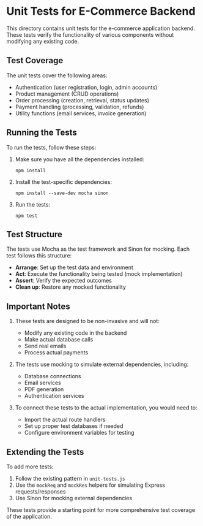 # Unit Tests for E-Commerce Backend

This directory contains unit tests for the e-commerce application backend. These tests verify the functionality of various components without modifying any existing code.

## Test Coverage

The unit tests cover the following areas:
- Authentication (user registration, login, admin accounts)
- Product management (CRUD operations)
- Order processing (creation, retrieval, status updates)
- Payment handling (processing, validation, refunds)
- Utility functions (email services, invoice generation)

## Running the Tests

To run the tests, follow these steps:

1. Make sure you have all the dependencies installed:
   ```
   npm install
   ```

2. Install the test-specific dependencies:
   ```
   npm install --save-dev mocha sinon
   ```

3. Run the tests:
   ```
   npm test
   ```

## Test Structure

The tests use Mocha as the test framework and Sinon for mocking. Each test follows this structure:
- **Arrange**: Set up the test data and environment
- **Act**: Execute the functionality being tested (mock implementation)
- **Assert**: Verify the expected outcomes
- **Clean up**: Restore any mocked functionality

## Important Notes

1. These tests are designed to be non-invasive and will not:
   - Modify any existing code in the backend
   - Make actual database calls
   - Send real emails
   - Process actual payments

2. The tests use mocking to simulate external dependencies, including:
   - Database connections
   - Email services
   - PDF generation
   - Authentication services

3. To connect these tests to the actual implementation, you would need to:
   - Import the actual route handlers
   - Set up proper test databases if needed
   - Configure environment variables for testing

## Extending the Tests

To add more tests:
1. Follow the existing pattern in `unit-tests.js`
2. Use the `mockReq` and `mockRes` helpers for simulating Express requests/responses
3. Use Sinon for mocking external dependencies

These tests provide a starting point for more comprehensive test coverage of the application. 